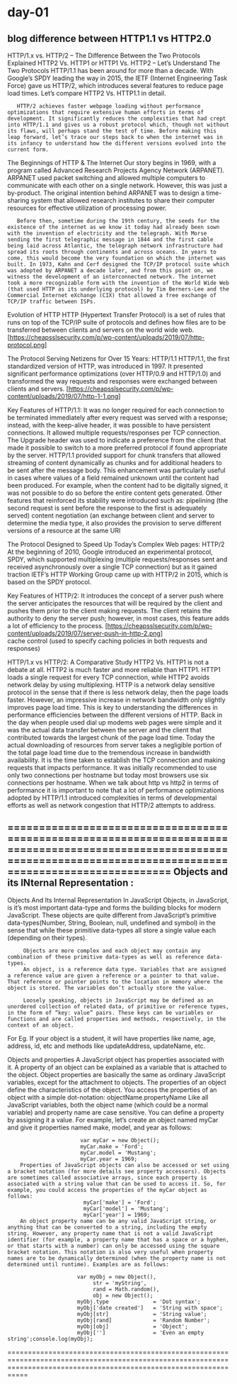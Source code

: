 # day-01
 blog difference  between HTTP1.1 vs HTTP2.0
 --------------------------------------------
 
 
 HTTP/1.x vs. HTTP/2 – The Difference Between the Two Protocols Explained
       HTTP2 Vs. HTTP1 or HTTP1 Vs. HTTP2 – Let’s Understand The Two Protocols
HTTP/1.1 has been around for more than a decade. With Google’s SPDY leading the way in 2015, the IETF (Internet Engineering Task Force) gave us HTTP/2, which introduces several features to reduce page load times. Let’s compare HTTP2 Vs. HTTP1.1 in detail.

       HTTP/2 achieves faster webpage loading without performance optimizations that require extensive human efforts in terms of development. It significantly reduces the complexities that had crept into HTTP/1.1 and gives us a robust protocol which, though not without its flaws, will perhaps stand the test of time. Before making this leap forward, let’s trace our steps back to when the internet was in its infancy to understand how the different versions evolved into the current form.

The Beginnings of HTTP & The Internet
       Our story begins in 1969, with a program called Advanced Research Projects Agency Network (ARPANET). ARPANET used packet switching and allowed multiple computers to communicate with each other on a single network. However, this was just a by-product. The original intention behind ARPANET was to design a time-sharing system that allowed research institutes to share their computer resources for effective utilization of processing power.
      
       Before then, sometime during the 19th century, the seeds for the existence of the internet as we know it today had already been sown with the invention of electricity and the telegraph. With Morse sending the first telegraphic message in 1844 and the first cable being laid across Atlantic, the telegraph network infrastructure had spread its roots through continents and across oceans. In years to come, this would become the very foundation on which the internet was built. In 1973, Kahn and Cerf designed the TCP/IP protocol suite which was adopted by ARPANET a decade later, and from this point on, we witness the development of an interconnected network. The internet took a more recognizable form with the invention of the World Wide Web (that used HTTP as its underlying protocol) by Tim Berners-Lee and the Commercial Internet eXchange (CIX) that allowed a free exchange of TCP/IP traffic between ISPs.
    
Evolution of HTTP
      HTTP (Hypertext Transfer Protocol) is a set of rules that runs on top of the TCP/IP suite of protocols and defines how files are to be transferred between clients and servers on the world wide web.
      [https://cheapsslsecurity.com/p/wp-content/uploads/2019/07/http-protocol.png]

The Protocol Serving Netizens for Over 15 Years: HTTP/1.1
      HTTP/1.1, the first standardized version of HTTP, was introduced in 1997. It presented significant performance optimizations (over HTTP/0.9 and HTTP/1.0) and transformed the way requests and responses were exchanged between clients and servers.
      [https://cheapsslsecurity.com/p/wp-content/uploads/2019/07/http-1-1.png]
    
Key Features of HTTP/1.1:
      It was no longer required for each connection to be terminated immediately after every request was served with a response; instead, with the keep-alive header,         it was possible to have persistent connections. It allowed multiple requests/responses per TCP connection.
      The Upgrade header was used to indicate a preference from the client that made it possible to switch to a more preferred protocol if found appropriate by the server.
      HTTP/1.1 provided support for chunk transfers that allowed streaming of content dynamically as chunks and for additional headers to be sent after the message body. This enhancement was particularly useful in cases where values of a field remained unknown until the content had been produced. For example, when the content had to be digitally signed, it was not possible to do so before the entire content gets generated.
      Other features that reinforced its stability were introduced such as:
      pipelining (the second request is sent before the response to the first is adequately served)
content negotiation (an exchange between client and server to determine the media type, it also provides the provision to serve different versions of a resource at the same URI

The Protocol Designed to Speed Up Today’s Complex Web pages: HTTP/2
       At the beginning of 2010, Google introduced an experimental protocol, SPDY, which supported multiplexing (multiple requests/responses sent and received asynchronously over a single TCP connection) but as it gained traction IETF’s HTTP Working Group came up with HTTP/2 in 2015, which is based on the SPDY protocol.

Key Features of HTTP/2:
       It introduces the concept of a server push where the server anticipates the resources that will be required by the client and pushes them prior to the client making requests. The client retains the authority to deny the server push; however, in most cases, this feature adds a lot of efficiency to the process.
       [https://cheapsslsecurity.com/p/wp-content/uploads/2019/07/server-push-in-http-2.png]     
       cache control (used to specify caching policies in both requests and responses)
 
HTTP/1.x vs HTTP/2: A Comparative Study
       HTTP2 Vs. HTTP1 is not a debate at all. HTTP2 is much faster and more reliable than HTTP1. HTTP1 loads a single request for every TCP connection, while HTTP2 avoids network delay by using multiplexing.
       HTTP is a network delay sensitive protocol in the sense that if there is less network delay, then the page loads faster. However, an impressive increase in network bandwidth only slightly improves page load time. This is key to understanding the differences in performance efficiencies between the different versions of HTTP. Back in the day when people used dial up modems web pages were simple and it was the actual data transfer between the server and the client that contributed towards the largest chunk of the page load time. Today the actual downloading of resources from server takes a negligible portion of the total page load time due to the tremendous increase in bandwidth availability. It is the time taken to establish the TCP connection and making requests that impacts performance. It was initially recommended to use only two connections per hostname but today most browsers use six connections per hostname. When we talk about http vs http2 in terms of performance it is important to note that a lot of performance optimizations adopted by HTTP/1.1 introduced complexities in terms of developmental efforts as well as network congestion that HTTP/2 attempts to address.

======================================================================================================================================================================
Objects and its INternal Representation :
---------------------------------------
Objects And Its Internal Representation In JavaScript
        Objects, in JavaScript, is it’s most important data-type and forms the building blocks for modern JavaScript. These objects are quite different from JavaScript’s primitive data-types(Number, String, Boolean, null, undefined and symbol) in the sense that while these primitive data-types all store a single value each (depending on their types).

         Objects are more complex and each object may contain any combination of these primitive data-types as well as reference data-types.
         An object, is a reference data type. Variables that are assigned a reference value are given a reference or a pointer to that value. That reference or pointer points to the location in memory where the object is stored. The variables don’t actually store the value.

         Loosely speaking, objects in JavaScript may be defined as an unordered collection of related data, of primitive or reference types, in the form of “key: value” pairs. These keys can be variables or functions and are called properties and methods, respectively, in the context of an object.

For Eg. If your object is a student, it will have properties like name, age, address, id, etc and methods like updateAddress, updateName, etc.
 
Objects and properties
        A JavaScript object has properties associated with it. A property of an object can be explained as a variable that is attached to the object. Object properties are basically the same as ordinary JavaScript variables, except for the attachment to objects. The properties of an object define the characteristics of the object. You access the properties of an object with a simple dot-notation:
                                 objectName.propertyName
       Like all JavaScript variables, both the object name (which could be a normal variable) and property name are case sensitive. You can define a property by assigning it a value. For example, let’s create an object named myCar and give it properties named make, model, and year as follows:

                           var myCar = new Object();
                           myCar.make = 'Ford';
                           myCar.model = 'Mustang';
                           myCar.year = 1969;                   
        Properties of JavaScript objects can also be accessed or set using a bracket notation (for more details see property accessors). Objects are sometimes called associative arrays, since each property is associated with a string value that can be used to access it. So, for example, you could access the properties of the myCar object as follows:
                            myCar['make'] = 'Ford';
                            myCar['model'] = 'Mustang';
                            myCar['year'] = 1969;
        An object property name can be any valid JavaScript string, or anything that can be converted to a string, including the empty string. However, any property name that is not a valid JavaScript identifier (for example, a property name that has a space or a hyphen, or that starts with a number) can only be accessed using the square bracket notation. This notation is also very useful when property names are to be dynamically determined (when the property name is not determined until runtime). Examples are as follows:                           

                          var myObj = new Object(),
                               str = 'myString',
                               rand = Math.random(),
                               obj = new Object();
                          myObj.type              = 'Dot syntax';
                          myObj['date created']   = 'String with space';
                          myObj[str]              = 'String value';
                          myObj[rand]             = 'Random Number';
                          myObj[obj]              = 'Object';
                          myObj['']               = 'Even an empty string';console.log(myObj);


=======================================================================================================================================================================























       
       
